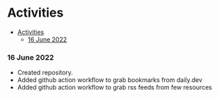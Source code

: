 # Activities

- [Activities](#activities)
    - [16 June 2022](#16-june-2022)

### 16 June 2022

- Created repository.
- Added github action workflow to grab bookmarks from daily.dev
- Added github action workflow to grab rss feeds from few resources
